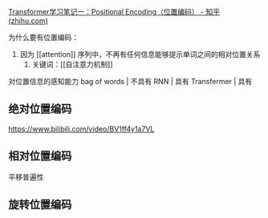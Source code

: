 [Transformer学习笔记一：Positional Encoding（位置编码） - 知乎 (zhihu.com)](https://zhuanlan.zhihu.com/p/454482273)

为什么要有位置编码：
1. 因为 [[attention]] 序列中，不再有任何信息能够提示单词之间的相对位置关系
	1. 关键词：[[自注意力机制]]

对位置信息的感知能力
bag of words | 不具有
RNN               | 具有
Transfermer    | 具有

## 绝对位置编码
https://www.bilibili.com/video/BV1ff4y1a7VL
## 相对位置编码
平移普遍性

## 旋转位置编码



